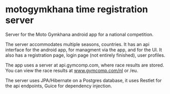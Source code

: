 # motogymkhana time registration server #

Server for the Moto Gymkhana android app for a national competition.

The server accommodates multiple seasons, countries. It has an api interface for the android app, for managment via the app, and for the UI. It also has a registration page, login page (not entirely finished), user profiles.

The app uses a server at api.gymcomp.com, where race results are stored. You can view the race results at www.gymcomp.com/nl or /eu.

The server uses JPA/Hibernate on a Postgres database, it uses Restlet for the api endpoints, Guice for dependency injection.
